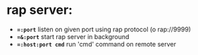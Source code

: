 <!-- TITLE: rap Server -->

# rap server:

- **`=:port`** listen on given port using rap protocol (o rap://9999)
- **`=&:port`** start rap server in background
- **`=:host:port cmd`** run 'cmd' command on remote server

<p hidden>=:port =&:port =:host:port</p>